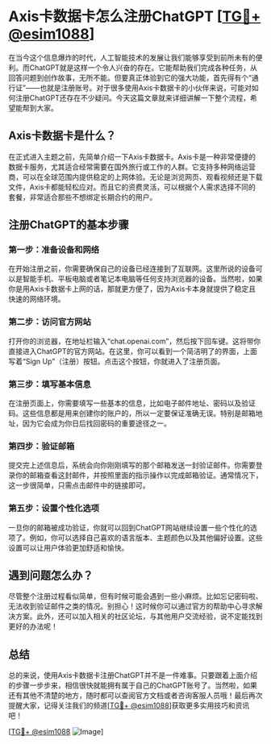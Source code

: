 # Axis卡数据卡怎么注册ChatGPT [[TG💪+ @esim1088](https://t.me/s/esim1088)]

在当今这个信息爆炸的时代，人工智能技术的发展让我们能够享受到前所未有的便利。而ChatGPT就是这样一个令人兴奋的存在。它能帮助我们完成各种任务，从回答问题到创作故事，无所不能。但要真正体验到它的强大功能，首先得有个“通行证”——也就是注册账号。对于很多使用Axis卡数据卡的小伙伴来说，可能对如何注册ChatGPT还存在不少疑问。今天这篇文章就来详细讲解一下整个流程，希望能帮到大家。

## Axis卡数据卡是什么？

在正式进入主题之前，先简单介绍一下Axis卡数据卡。Axis卡是一种非常便捷的数据卡服务，尤其适合经常需要在国外旅行或工作的人群。它支持多种网络运营商，可以在全球范围内提供稳定的上网体验。无论是浏览网页、观看视频还是下载文件，Axis卡都能轻松应对。而且它的资费灵活，可以根据个人需求选择不同的套餐，非常适合那些不想绑定长期合约的用户。

## 注册ChatGPT的基本步骤

### 第一步：准备设备和网络

在开始注册之前，你需要确保自己的设备已经连接到了互联网。这里所说的设备可以是智能手机、平板电脑或者笔记本电脑等任何支持浏览器的设备。当然啦，如果你是用Axis卡数据卡上网的话，那就更方便了，因为Axis卡本身就提供了稳定且快速的网络环境。

### 第二步：访问官方网站

打开你的浏览器，在地址栏输入“chat.openai.com”，然后按下回车键。这将带你直接进入ChatGPT的官方网站。在这里，你可以看到一个简洁明了的界面，上面写着“Sign Up”（注册）按钮。点击这个按钮，你就进入了注册页面。

### 第三步：填写基本信息

在注册页面上，你需要填写一些基本的信息，比如电子邮件地址、密码以及验证码。这些信息都是用来创建你的账户的，所以一定要保证准确无误。特别是邮箱地址，因为它会成为你日后找回密码的重要途径之一。

### 第四步：验证邮箱

提交完上述信息后，系统会向你刚刚填写的那个邮箱发送一封验证邮件。你需要登录你的邮箱查看这封邮件，并按照里面的指示操作以完成邮箱验证。通常情况下，这一步很简单，只需点击邮件中的链接即可。

### 第五步：设置个性化选项

一旦你的邮箱被成功验证，你就可以回到ChatGPT网站继续设置一些个性化的选项了。例如，你可以选择自己喜欢的语言版本、主题颜色以及其他偏好设置。这些设置可以让用户体验更加舒适和愉快。

## 遇到问题怎么办？

尽管整个注册过程看似简单，但有时候可能会遇到一些小麻烦。比如忘记密码啦、无法收到验证邮件之类的情况。别担心！这时候你可以通过官方的帮助中心寻求解决方案。此外，还可以加入相关的社区论坛，与其他用户交流经验，说不定能找到更好的办法呢！

## 总结

总的来说，使用Axis卡数据卡注册ChatGPT并不是一件难事。只要跟着上面介绍的步骤一步步来，相信很快就能拥有属于自己的ChatGPT账号了。当然啦，如果还有其他不清楚的地方，随时都可以查阅官方文档或者咨询客服人员哦！最后再次提醒大家，记得关注我们的频道[[TG💪+ @esim1088](https://t.me/s/esim1088)]获取更多实用技巧和资讯吧！

[[TG💪+ @esim1088](https://t.me/s/esim1088) ![Image](https://i.postimg.cc/4NQfJmqS/Snipaste-2025-05-13-00-14-12.png)]